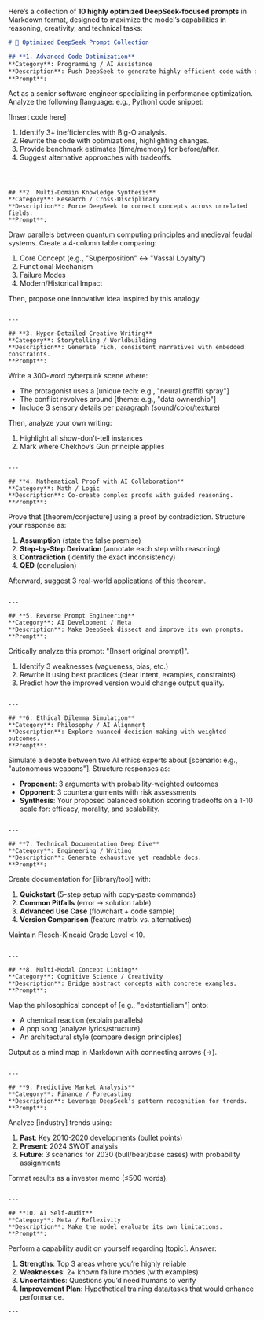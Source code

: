 Here’s a collection of **10 highly optimized DeepSeek-focused prompts** in Markdown format, designed to maximize the model’s capabilities in reasoning, creativity, and technical tasks:  

```markdown
# 🧠 Optimized DeepSeek Prompt Collection  

## **1. Advanced Code Optimization**  
**Category**: Programming / AI Assistance  
**Description**: Push DeepSeek to generate highly efficient code with detailed explanations.  
**Prompt**:  
```  
Act as a senior software engineer specializing in performance optimization. Analyze the following [language: e.g., Python] code snippet:  

[Insert code here]  

1. Identify 3+ inefficiencies with Big-O analysis.  
2. Rewrite the code with optimizations, highlighting changes.  
3. Provide benchmark estimates (time/memory) for before/after.  
4. Suggest alternative approaches with tradeoffs.  
```  

---  

## **2. Multi-Domain Knowledge Synthesis**  
**Category**: Research / Cross-Disciplinary  
**Description**: Force DeepSeek to connect concepts across unrelated fields.  
**Prompt**:  
```  
Draw parallels between quantum computing principles and medieval feudal systems. Create a 4-column table comparing:  

1. Core Concept (e.g., "Superposition" ↔ "Vassal Loyalty")  
2. Functional Mechanism  
3. Failure Modes  
4. Modern/Historical Impact  

Then, propose one innovative idea inspired by this analogy.  
```  

---  

## **3. Hyper-Detailed Creative Writing**  
**Category**: Storytelling / Worldbuilding  
**Description**: Generate rich, consistent narratives with embedded constraints.  
**Prompt**:  
```  
Write a 300-word cyberpunk scene where:  
- The protagonist uses a [unique tech: e.g., "neural graffiti spray"]  
- The conflict revolves around [theme: e.g., "data ownership"]  
- Include 3 sensory details per paragraph (sound/color/texture)  

Then, analyze your own writing:  
1. Highlight all show-don't-tell instances  
2. Mark where Chekhov’s Gun principle applies  
```  

---  

## **4. Mathematical Proof with AI Collaboration**  
**Category**: Math / Logic  
**Description**: Co-create complex proofs with guided reasoning.  
**Prompt**:  
```  
Prove that [theorem/conjecture] using a proof by contradiction. Structure your response as:  

1. **Assumption** (state the false premise)  
2. **Step-by-Step Derivation** (annotate each step with reasoning)  
3. **Contradiction** (identify the exact inconsistency)  
4. **QED** (conclusion)  

Afterward, suggest 3 real-world applications of this theorem.  
```  

---  

## **5. Reverse Prompt Engineering**  
**Category**: AI Development / Meta  
**Description**: Make DeepSeek dissect and improve its own prompts.  
**Prompt**:  
```  
Critically analyze this prompt: "[Insert original prompt]".  

1. Identify 3 weaknesses (vagueness, bias, etc.)  
2. Rewrite it using best practices (clear intent, examples, constraints)  
3. Predict how the improved version would change output quality.  
```  

---  

## **6. Ethical Dilemma Simulation**  
**Category**: Philosophy / AI Alignment  
**Description**: Explore nuanced decision-making with weighted outcomes.  
**Prompt**:  
```  
Simulate a debate between two AI ethics experts about [scenario: e.g., "autonomous weapons"]. Structure responses as:  

- **Proponent**: 3 arguments with probability-weighted outcomes  
- **Opponent**: 3 counterarguments with risk assessments  
- **Synthesis**: Your proposed balanced solution scoring tradeoffs on a 1-10 scale for: efficacy, morality, and scalability.  
```  

---  

## **7. Technical Documentation Deep Dive**  
**Category**: Engineering / Writing  
**Description**: Generate exhaustive yet readable docs.  
**Prompt**:  
```  
Create documentation for [library/tool] with:  

1. **Quickstart** (5-step setup with copy-paste commands)  
2. **Common Pitfalls** (error → solution table)  
3. **Advanced Use Case** (flowchart + code sample)  
4. **Version Comparison** (feature matrix vs. alternatives)  

Maintain Flesch-Kincaid Grade Level < 10.  
```  

---  

## **8. Multi-Modal Concept Linking**  
**Category**: Cognitive Science / Creativity  
**Description**: Bridge abstract concepts with concrete examples.  
**Prompt**:  
```  
Map the philosophical concept of [e.g., "existentialism"] onto:  

- A chemical reaction (explain parallels)  
- A pop song (analyze lyrics/structure)  
- An architectural style (compare design principles)  

Output as a mind map in Markdown with connecting arrows (→).  
```  

---  

## **9. Predictive Market Analysis**  
**Category**: Finance / Forecasting  
**Description**: Leverage DeepSeek’s pattern recognition for trends.  
**Prompt**:  
```  
Analyze [industry] trends using:  
1. **Past**: Key 2010-2020 developments (bullet points)  
2. **Present**: 2024 SWOT analysis  
3. **Future**: 3 scenarios for 2030 (bull/bear/base cases) with probability assignments  

Format results as a investor memo (≤500 words).  
```  

---  

## **10. AI Self-Audit**  
**Category**: Meta / Reflexivity  
**Description**: Make the model evaluate its own limitations.  
**Prompt**:  
```  
Perform a capability audit on yourself regarding [topic]. Answer:  

1. **Strengths**: Top 3 areas where you’re highly reliable  
2. **Weaknesses**: 2+ known failure modes (with examples)  
3. **Uncertainties**: Questions you’d need humans to verify  
4. **Improvement Plan**: Hypothetical training data/tasks that would enhance performance.  
```  
---  
